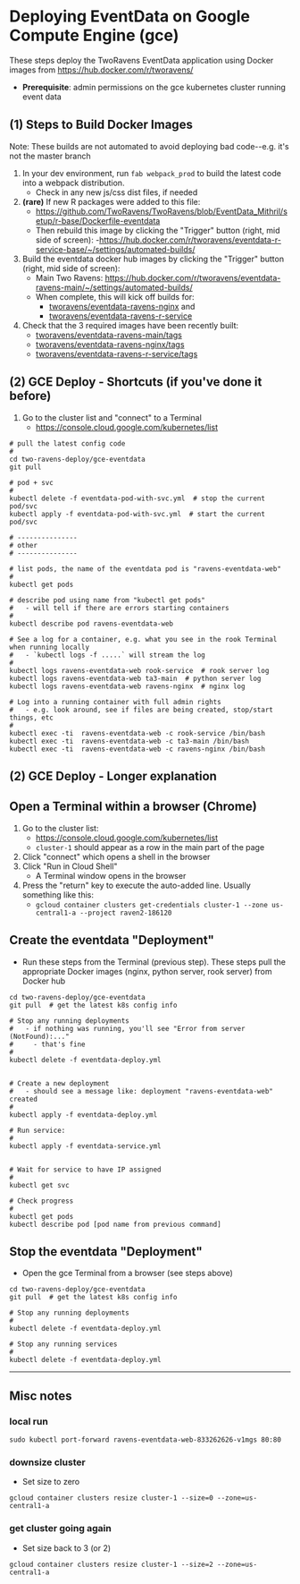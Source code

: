 # Deploying EventData on Google Compute Engine (gce)

These steps deploy the TwoRavens EventData application using Docker images from https://hub.docker.com/r/tworavens/

- **Prerequisite**: admin permissions on the gce kubernetes cluster running event data

## (1) Steps to Build Docker Images

Note: These builds are not automated to avoid deploying bad code--e.g. it's not the master branch

1. In your dev environment, run `fab webpack_prod` to build the latest code into a webpack distribution.
     - Check in any new js/css dist files, if needed
1. **(rare)** If new R packages were added to this file:
    - https://github.com/TwoRavens/TwoRavens/blob/EventData_Mithril/setup/r-base/Dockerfile-eventdata
    - Then rebuild this image by clicking the "Trigger" button (right, mid side of screen):
        -https://hub.docker.com/r/tworavens/eventdata-r-service-base/~/settings/automated-builds/
1. Build the eventdata docker hub images by clicking the "Trigger" button (right, mid side of screen):
    - Main Two Ravens: https://hub.docker.com/r/tworavens/eventdata-ravens-main/~/settings/automated-builds/
    - When complete, this will kick off builds for:
        - [tworavens/eventdata-ravens-nginx](https://hub.docker.com/r/tworavens/eventdata-ravens-nginx/) and
        - [tworavens/eventdata-ravens-r-service](https://hub.docker.com/r/tworavens/eventdata-ravens-r-service/)
1. Check that the 3 required images have been recently built:
    - [tworavens/eventdata-ravens-main/tags](https://hub.docker.com/r/tworavens/eventdata-ravens-main/tags/)
    - [tworavens/eventdata-ravens-nginx/tags](https://hub.docker.com/r/tworavens/eventdata-ravens-nginx/tags/)
    - [tworavens/eventdata-ravens-r-service/tags](https://hub.docker.com/r/tworavens/eventdata-ravens-r-service/tags/)

## (2) GCE Deploy - Shortcuts (if you've done it before)

1. Go to the cluster list and "connect" to a Terminal
    - https://console.cloud.google.com/kubernetes/list

```
# pull the latest config code
#
cd two-ravens-deploy/gce-eventdata
git pull

# pod + svc
#
kubectl delete -f eventdata-pod-with-svc.yml  # stop the current pod/svc
kubectl apply -f eventdata-pod-with-svc.yml  # start the current pod/svc

# ---------------
# other
# ---------------

# list pods, the name of the eventdata pod is "ravens-eventdata-web"
#
kubectl get pods

# describe pod using name from "kubectl get pods"
#   - will tell if there are errors starting containers
#
kubectl describe pod ravens-eventdata-web

# See a log for a container, e.g. what you see in the rook Terminal when running locally
#   - `kubectl logs -f .....` will stream the log
#
kubectl logs ravens-eventdata-web rook-service  # rook server log
kubectl logs ravens-eventdata-web ta3-main  # python server log
kubectl logs ravens-eventdata-web ravens-nginx  # nginx log

# Log into a running container with full admin rights
#   - e.g. look around, see if files are being created, stop/start things, etc
#
kubectl exec -ti  ravens-eventdata-web -c rook-service /bin/bash
kubectl exec -ti  ravens-eventdata-web -c ta3-main /bin/bash
kubectl exec -ti  ravens-eventdata-web -c ravens-nginx /bin/bash

```
## (2) GCE Deploy - Longer explanation

## Open a Terminal within a browser (Chrome)

1. Go to the cluster list:
    - https://console.cloud.google.com/kubernetes/list
    - `cluster-1` should appear as a row in the main part of the page
1. Click "connect" which opens a shell in the browser
1. Click "Run in Cloud Shell"
    - A Terminal window opens in the browser
1. Press the "return" key to execute the auto-added line.  Usually something like this:
    - `gcloud container clusters get-credentials cluster-1 --zone us-central1-a --project raven2-186120`

## Create the eventdata "Deployment"

- Run these steps from the Terminal (previous step).  These steps pull the appropriate Docker images (nginx, python server, rook server) from Docker hub

```
cd two-ravens-deploy/gce-eventdata
git pull  # get the latest k8s config info

# Stop any running deployments
#   - if nothing was running, you'll see "Error from server (NotFound):..."
#     - that's fine
#
kubectl delete -f eventdata-deploy.yml


# Create a new deployment
#   - should see a message like: deployment "ravens-eventdata-web" created
#
kubectl apply -f eventdata-deploy.yml

# Run service:
#
kubectl apply -f eventdata-service.yml


# Wait for service to have IP assigned
#
kubectl get svc

# Check progress
#
kubectl get pods
kubectl describe pod [pod name from previous command]
```

## Stop the eventdata "Deployment"

- Open the gce Terminal from a browser (see steps above)

```
cd two-ravens-deploy/gce-eventdata
git pull  # get the latest k8s config info

# Stop any running deployments
#
kubectl delete -f eventdata-deploy.yml

# Stop any running services
#
kubectl delete -f eventdata-deploy.yml
```

---

## Misc notes

### local run

```
sudo kubectl port-forward ravens-eventdata-web-833262626-v1mgs 80:80
```

### downsize cluster

- Set size to zero

```
gcloud container clusters resize cluster-1 --size=0 --zone=us-central1-a
```

### get cluster going again

- Set size back to 3 (or 2)

```
gcloud container clusters resize cluster-1 --size=2 --zone=us-central1-a
```
